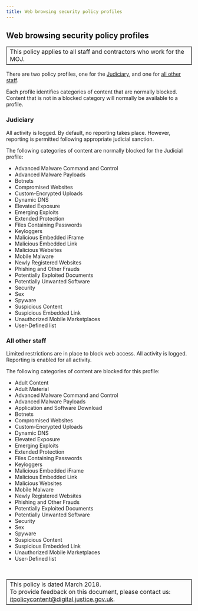 ```yaml
---
title: Web browsing security policy profiles
---
```


## Web browsing security policy profiles

<table border='1'>
<tr valign='top'>
<td>This policy applies to all staff and contractors who work for the MOJ.</td>
</tr>
</table>

There are two policy profiles, one for the [Judiciary](#judiciary), and one for [all other staff](#allotherstaff).

Each profile identifies categories of content that are normally blocked. Content that is not in a blocked category will normally be available to a profile.

<a id="judiciary"/>

### Judiciary

All activity is logged. By default, no reporting takes place. However, reporting is permitted following appropriate judicial sanction.

The following categories of content are normally blocked for the Judicial profile:

- Advanced Malware Command and Control
- Advanced Malware Payloads
- Botnets
- Compromised Websites
- Custom-Encrypted Uploads
- Dynamic DNS
- Elevated Exposure
- Emerging Exploits
- Extended Protection
- Files Containing Passwords
- Keyloggers
- Malicious Embedded iFrame
- Malicious Embedded Link
- Malicious Websites
- Mobile Malware
- Newly Registered Websites
- Phishing and Other Frauds
- Potentially Exploited Documents
- Potentially Unwanted Software
- Security
- Sex
- Spyware
- Suspicious Content
- Suspicious Embedded Link
- Unauthorized Mobile Marketplaces
- User-Defined list

<a id="allotherstaff"/>

### All other staff

Limited restrictions are in place to block web access. All activity is logged. Reporting is enabled for all activity.

The following categories of content are blocked for this profile:

- Adult Content
- Adult Material
- Advanced Malware Command and Control
- Advanced Malware Payloads
- Application and Software Download
- Botnets
- Compromised Websites
- Custom-Encrypted Uploads
- Dynamic DNS
- Elevated Exposure
- Emerging Exploits
- Extended Protection
- Files Containing Passwords
- Keyloggers
- Malicious Embedded iFrame
- Malicious Embedded Link
- Malicious Websites
- Mobile Malware
- Newly Registered Websites
- Phishing and Other Frauds
- Potentially Exploited Documents
- Potentially Unwanted Software
- Security
- Sex
- Spyware
- Suspicious Content
- Suspicious Embedded Link
- Unauthorized Mobile Marketplaces
- User-Defined list

<p>&nbsp;</p>

<table border='1'>
<tr valign='top'>
<td>This policy is dated March 2018.<br/>
To provide feedback on this document, please contact us: <a href="mailto:itpolicycontent@digital.justice.gov.uk?subject=web-browsing-security-policy-profiles-new">itpolicycontent@digital.justice.gov.uk</a>.</td>
</tr>
</table>
